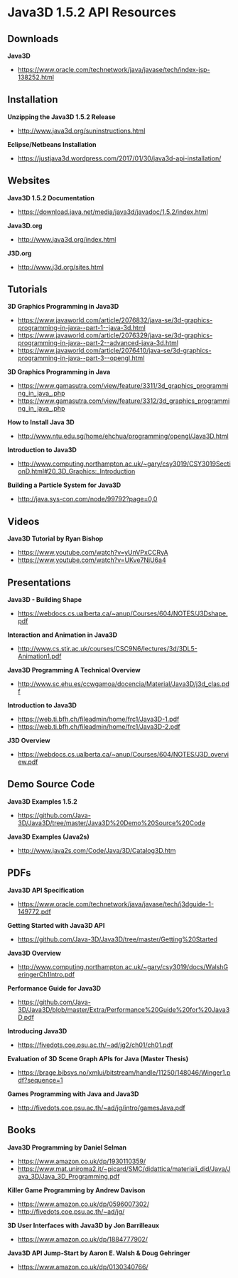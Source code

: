# Java3D 1.5.2 API Resources
## Downloads
**Java3D** 
* https://www.oracle.com/technetwork/java/javase/tech/index-jsp-138252.html


## Installation
**Unzipping the Java3D 1.5.2 Release** 
* http://www.java3d.org/suninstructions.html


**Eclipse/Netbeans Installation** 
* https://justjava3d.wordpress.com/2017/01/30/java3d-api-installation/


## Websites
**Java3D 1.5.2 Documentation** 
* https://download.java.net/media/java3d/javadoc/1.5.2/index.html


**Java3D.org** 
* http://www.java3d.org/index.html


**J3D.org** 
* http://www.j3d.org/sites.html


## Tutorials
**3D Graphics Programming in Java3D** 
* https://www.javaworld.com/article/2076832/java-se/3d-graphics-programming-in-java--part-1--java-3d.html 
* https://www.javaworld.com/article/2076329/java-se/3d-graphics-programming-in-java--part-2--advanced-java-3d.html 
* https://www.javaworld.com/article/2076410/java-se/3d-graphics-programming-in-java--part-3--opengl.html


**3D Graphics Programming in Java** 
* https://www.gamasutra.com/view/feature/3311/3d_graphics_programming_in_java_.php 
* https://www.gamasutra.com/view/feature/3312/3d_graphics_programming_in_java_.php


**How to Install Java 3D** 
* http://www.ntu.edu.sg/home/ehchua/programming/opengl/Java3D.html


**Introduction to Java3D** 
* http://www.computing.northampton.ac.uk/~gary/csy3019/CSY3019SectionD.html#20_3D_Graphics:_Introduction


**Building a Particle System for Java3D** 
* http://java.sys-con.com/node/99792?page=0,0


## Videos
**Java3D Tutorial by Ryan Bishop** 
* https://www.youtube.com/watch?v=yUnVPxCCRyA 
* https://www.youtube.com/watch?v=UKve7NjU6a4


## Presentations
**Java3D - Building Shape** 
* https://webdocs.cs.ualberta.ca/~anup/Courses/604/NOTES/J3Dshape.pdf


**Interaction and Animation in Java3D** 
* http://www.cs.stir.ac.uk/courses/CSC9N6/lectures/3d/3DL5-Animation1.pdf


**Java3D Programming A Technical Overview** 
* http://www.sc.ehu.es/ccwgamoa/docencia/Material/Java3D/j3d_clas.pdf


**Introduction to Java3D** 
* https://web.ti.bfh.ch/fileadmin/home/frc1/Java3D-1.pdf 
* https://web.ti.bfh.ch/fileadmin/home/frc1/Java3D-2.pdf


**J3D Overview** 
* https://webdocs.cs.ualberta.ca/~anup/Courses/604/NOTES/J3D_overview.pdf


## Demo Source Code
**Java3D Examples 1.5.2** 
* https://github.com/Java-3D/Java3D/tree/master/Java3D%20Demo%20Source%20Code


**Java3D Examples (Java2s)** 
* http://www.java2s.com/Code/Java/3D/Catalog3D.htm


## PDFs
**Java3D API Specification** 
* https://www.oracle.com/technetwork/java/javase/tech/j3dguide-1-149772.pdf


**Getting Started with Java3D API** 
* https://github.com/Java-3D/Java3D/tree/master/Getting%20Started


**Java3D Overview** 
* http://www.computing.northampton.ac.uk/~gary/csy3019/docs/WalshGeringerCh1Intro.pdf


**Performance Guide for Java3D** 
* https://github.com/Java-3D/Java3D/blob/master/Extra/Performance%20Guide%20for%20Java3D.pdf


**Introducing Java3D** 
* https://fivedots.coe.psu.ac.th/~ad/jg2/ch01/ch01.pdf


**Evaluation of 3D Scene Graph APIs for Java (Master Thesis)** 
* https://brage.bibsys.no/xmlui/bitstream/handle/11250/148046/Winger1.pdf?sequence=1


**Games Programming with Java and Java3D** 
* http://fivedots.coe.psu.ac.th/~ad/jg/intro/gamesJava.pdf


## Books
**Java3D Programming by Daniel Selman** 
* https://www.amazon.co.uk/dp/1930110359/
* https://www.mat.uniroma2.it/~picard/SMC/didattica/materiali_did/Java/Java_3D/Java_3D_Programming.pdf


**Killer Game Programming by Andrew Davison** 
* https://www.amazon.co.uk/dp/0596007302/ 
* http://fivedots.coe.psu.ac.th/~ad/jg/


**3D User Interfaces with Java3D by Jon Barrilleaux** 
* https://www.amazon.co.uk/dp/1884777902/


**Java3D API Jump-Start by Aaron E. Walsh & Doug Gehringer** 
* https://www.amazon.co.uk/dp/0130340766/
